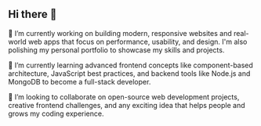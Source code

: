 ## Hi there 👋

🔭 I’m currently working on building modern, responsive websites and real-world web apps that focus on performance, usability, and design. I'm also polishing my personal portfolio to showcase my skills and projects.

🌱 I’m currently learning advanced frontend concepts like component-based architecture, JavaScript best practices, and backend tools like Node.js and MongoDB to become a full-stack developer.

👯 I’m looking to collaborate on open-source web development projects, creative frontend challenges, and any exciting idea that helps people and grows my coding experience.

 
<!--
**hasssanop1/hasssanop1** is a ✨ _special_ ✨ repository because its `README.md` (this file) appears on your GitHub profile.

Here are some ideas to get you started:

- 🔭 I’m currently working on ...
- 🌱 I’m currently learning ...
- 👯 I’m looking to collaborate on ...
- 🤔 I’m looking for help with ...
- 💬 Ask me about ...
- 📫 How to reach me: ...
- 😄 Pronouns: ...
- ⚡ Fun fact: ...
-->
